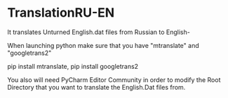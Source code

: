 # TranslationRU-EN
It translates Unturned English.dat files from Russian to English-

When launching python make sure that you have "mtranslate" and "googletrans2"

pip install mtranslate,
pip install googletrans2

You also will need PyCharm Editor Community in order to modify the Root Directory that you want to translate the English.Dat files from.
